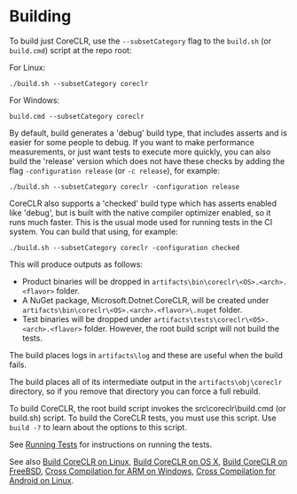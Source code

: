 # Building

To build just CoreCLR, use the `--subsetCategory` flag to the `build.sh` (or `build.cmd`) script at the repo root:

For Linux:
```
./build.sh --subsetCategory coreclr
```

For Windows:
```
build.cmd --subsetCategory coreclr
```

By default, build generates a 'debug' build type, that includes asserts and is easier for some people to debug. If you want to make performance measurements, or just want tests to execute more quickly, you can also build the 'release' version which does not have these checks by adding the flag `-configuration release` (or `-c release`), for example:
```
./build.sh --subsetCategory coreclr -configuration release
```

CoreCLR also supports a 'checked' build type which has asserts enabled like 'debug', but is built with the native compiler optimizer enabled, so it runs much faster. This is the usual mode used for running tests in the CI system. You can build that using, for example:
```
./build.sh --subsetCategory coreclr -configuration checked
```

This will produce outputs as follows:

- Product binaries will be dropped in `artifacts\bin\coreclr\<OS>.<arch>.<flavor>` folder.
- A NuGet package, Microsoft.Dotnet.CoreCLR, will be created under `artifacts\bin\coreclr\<OS>.<arch>.<flavor>\.nuget` folder.
- Test binaries will be dropped under `artifacts\tests\coreclr\<OS>.<arch>.<flavor>` folder. However, the root build script will not build the tests.

The build places logs in `artifacts\log` and these are useful when the build fails.

The build places all of its intermediate output in the `artifacts\obj\coreclr` directory, so if you remove that directory you can force a
full rebuild.

To build CoreCLR, the root build script invokes the src\coreclr\build.cmd (or build.sh) script. To build the CoreCLR tests, you must use this script.
Use `build -?` to learn about the options to this script.

See [Running Tests](../../testing/coreclr/testing.md) for instructions on running the tests.

See also [Build CoreCLR on Linux](linux-instructions.md), [Build CoreCLR on OS X](osx-instructions.md), [Build CoreCLR on FreeBSD](freebsd-instructions.md),
[Cross Compilation for ARM on Windows](cross-building.md), [Cross Compilation for Android on Linux](android.md).